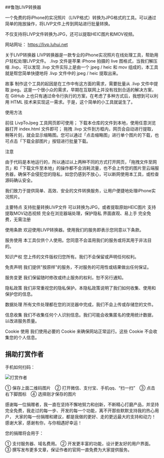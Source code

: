 ##鲁虺LIVP转换器

一个免费的将iPhone的实况照片（LIVP格式）转换为JPG格式的工具。可以通过简单的拖放操作，将LIVP文件上传到网站进行批量转换。

不仅支持将LIVP文件转换为JPG，还可以提取HEIC图片和MOV视频。

网站网址：
https://livp.luhui.net


关于LIVP转换器
LIVP转换器是一款专业的iPhone实况照片在线处理工具，帮助用户轻松处理LIVP文件。
.livp 文件是苹果 iPhone 拍摄的 live 图格式，当我们解压缩 .livp，可以发现 .livp 文件实际上是由一个 jpeg / heic 和 mov 组成的，本工具就是帮您简单快捷地将 .livp 文件中的 jpeg / heic 提取出来。

故事
制作这个工具的起因是在工作中有这方面的需求，需要批量从 .livp 文件中提取 jpeg。这是一个很小众的需求，早期在互联网上并没有找到合适的解决方案，在 GitHub 上也只有通过命令行执行的方案，在考虑了多种方式后，我想到可以利用 HTML 技术来实现这一需求。于是，这个简单的小工具就诞生了。

使用方法

前往 LivpToJpeg 工具网页即可使用；
下载本仓库的文件到本地，使用任意浏览器打开 index.html 文件即可；
拖拽 .livp 文件到方框内，网页会自动进行提取，稍等片刻，就会显示缩略图。您可以通过「点击缩略图」进行单个图片的下载，也可点击「下载全部图片」按钮进行批量下载。


注意

由于代码是本地运行的，所以通过以上两种不同的方式打开网页，「拖拽文件至网页」和「下载文件至本地」的操作都不会消耗流量，也不会上传您的图片至云端服务器，确保不会侵犯您的隐私，如您仍感到不放心，可以断网使用本工具，或检查源码确认安全。



我们致力于提供简单、高效、安全的文件转换服务，让用户便捷地处理iPhone实况照片。

主要特点
支持批量转换LIVP文件
可以转换为JPG，或者提取原始HEIC图片
支持提取MOV动态视频
完全在浏览器端处理，保护隐私
界面直观、易上手
完全免费，无需注册


使用条款
欢迎使用LIVP转换器。使用我们的服务即表示您同意以下条款。

服务使用
本工具仅供个人使用。您同意不会滥用我们的服务或将其用于非法目的。

知识产权
您上传的文件版权归您所有。我们不会保留或声明任何权利。

免责声明
我们提供"按原样"的服务，不对服务的可用性或结果做出任何保证。

服务变更
我们保留随时修改或终止服务的权利，恕不另行通知。



隐私政策
我们非常重视您的隐私保护。本隐私政策说明了我们如何收集、使用和保护您的信息。

数据处理
所有文件处理都在您的浏览器中完成，我们不会上传或存储您的文件。

信息收集
我们不收集任何个人识别信息。我们可能会收集匿名的使用统计数据，以改进服务质量。

Cookie 使用
我们使用必要的 Cookie 来确保网站正常运行。这些 Cookie 不会收集您的个人信息。




## 捐助打赏作者

手机如何扫码：

![打赏作者](http://flash.luhui.net/images/zhifu.png)

① 保存上面二维码图片　② 打开微信、支付宝、手机qq、“扫一扫”　③ 点击右下脚图标　④ 选择刚才保存的图片

感谢每一位捐赠者，我一直在坚持不懈地努力和创新，不断精心打磨产品，并坚持完全免费，我走过的每一步、开发的每一个功能，离不开那些默默支持我的热心用户，
大家的每一份捐赠和建议，都是我做的更好、走的更远最大的支持和动力！感谢大家，感谢有你，与你相遇好幸运！

您的捐赠将会用于：

①  支付服务器、域名费用。
②  开发更丰富的功能，设计更友好的用户界面。
③  撰写发布更多文章，保证作者的官网一直免费为大家提供服务。
